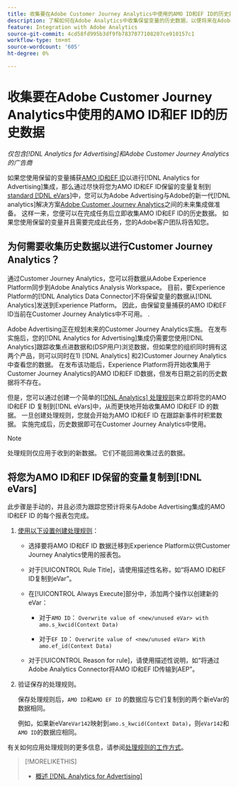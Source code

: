 ```yaml
---
title: 收集要在Adobe Customer Journey Analytics中使用的AMO ID和EF ID的历史数据
description: 了解如何在Adobe Analytics中收集保留变量的历史数据，以便将来在Adobe Customer Journey Analytics中使用
feature: Integration with Adobe Analytics
source-git-commit: 4cd58fd995b3df9fb7837077108207ce910157c1
workflow-type: tm+mt
source-wordcount: '605'
ht-degree: 0%

---
```


# 收集要在Adobe Customer Journey Analytics中使用的AMO ID和EF ID的历史数据

*仅包含[!DNL Analytics for Advertising]和Adobe Customer Journey Analytics的广告商*

如果您使用保留的变量捕获[AMO ID和EF ID](ids.md)以进行[!DNL Analytics for Advertising]集成，那么通过尽快将您为AMO ID和EF ID保留的变量复制到[standard [!DNL eVars]](https://experienceleague.adobe.com/en/docs/analytics/components/dimensions/evar)中，您可以为Adobe Advertising与Adobe的新一代[!DNL analytics]解决方案[Adobe Customer Journey Analytics](https://experienceleague.adobe.com/en/docs/analytics-platform/using/cja-overview/cja-overview)之间的未来集成做准备。 这样一来，您便可以在完成任务后立即收集AMO ID和EF ID的历史数据。 如果您使用保留的变量并且需要完成此任务，您的Adobe客户团队将告知您。

<!-- You can also do the same for any other reserved variables you use for your [!DNL Analytics for Advertising] implementation. -->

<!-- This will allow Adobe Experience Platform, which supplies data to Customer Journey Analytics, to begin collecting historical data for your [!DNL rVars] as soon as you complete the task. -->

## 为何需要收集历史数据以进行Customer Journey Analytics？

通过Customer Journey Analytics，您可以将数据从Adobe Experience Platform同步到Adobe Analytics Analysis Workspace。 目前，要Experience Platform的[!DNL Analytics Data Connector]不将保留变量的数据从[!DNL Analytics]发送到Experience Platform。 因此，由保留变量捕获的AMO ID和EF ID当前在Customer Journey Analytics中不可用。 <!-- Instead, XXXXXXXXXX what exactly? -->.<!-- Does the Analytics for Advertising implementation use the Analytics Data Connector in particular (why would it use anything?), and we're planning to implement the Web SDK to do it instead in the future? -->

Adobe Advertising正在规划未来的Customer Journey Analytics实施。 在发布实施后，您的[!DNL Analytics for Advertising]集成仍需要您使用[!DNL Analytics]跟踪收集点进数据和(DSP用户)浏览数据，但如果您的组织同时拥有这两个产品，则可以同时在1\) [!DNL Analytics] <!-- (Analysis Workspace using data from [!DNL Analytics]) -->和2\)Customer Journey Analytics<!-- (Analysis Workspace using data from Experience Platform)-->中查看您的数据。 在发布该功能后，Experience Platform将开始收集用于Customer Journey Analytics的AMO ID和EF ID数据，但发布日期之前的历史数据将不存在。

但是，您可以通过创建一个简单的[[!DNL Analytics] 处理规则](https://experienceleague.adobe.com/en/docs/analytics/admin/admin-tools/manage-report-suites/edit-report-suite/report-suite-general/c-processing-rules/processing-rules)来立即将您的AMO ID和EF ID <!-- [!DNL rVars] -->复制到[!DNL eVars]中，从而更快地开始收集AMO ID和EF ID <!-- [!DNL rVars] -->的数据。 一旦创建处理规则，您就会开始为AMO ID和EF ID <!-- [!DNL rVars] -->在跟踪新事件时积累数据。 实施完成后，历史数据即可在Customer Journey Analytics中使用。

>[!NOTE]
>
>处理规则仅应用于收到的新数据。 它们不能回溯收集过去的数据。

## 将您为AMO ID和EF ID保留的变量复制到[!DNL eVars]

此步骤是手动的，并且必须为跟踪您预计将来与Adobe Advertising集成的AMO ID和EF ID <!-- [!DNL rVars] -->的每个报表包完成。

1. [使用以下设置创建处理规则](https://experienceleague.adobe.com/en/docs/analytics/admin/admin-tools/manage-report-suites/edit-report-suite/report-suite-general/c-processing-rules/c-processing-rules-configuration/t-processing-rules)：

   * 选择要将AMO ID和EF ID <!-- [!DNL rVar] -->数据迁移到Experience Platform以供Customer Journey Analytics使用的报表包。

   * 对于[!UICONTROL Rule Title]，请使用描述性名称，如“将AMO ID和EF ID复制到eVar”。

   * 在[!UICONTROL Always Execute]部分中，添加两个操作以创建新的eVar：

      * 对于`AMO ID`： ```Overwrite value of <new/unused eVar> with amo.s_kwcid(Context Data)```

      * 对于`EF ID`： ```Overwrite value of <new/unused eVar> With amo.ef_id(Context Data)```

   * 对于[!UICONTROL Reason for rule]，请使用描述性说明，如“将通过Adobe Analytics Connector将AMO ID和EF ID传输到AEP”。

1. 验证保存的处理规则。

   保存处理规则后，`AMO ID`和`AMO EF ID` <!-- the existing reserved variables -->的数据应与它们复制到的两个新eVar的数据相同。

   例如，如果新eVar`eVar142`映射到`amo.s_kwcid(Context Data)`，则`eVar142`和`AMO ID`的数据应相同。

有关如何应用处理规则的更多信息，请参阅[处理规则的工作方式](https://experienceleague.adobe.com/en/docs/analytics/admin/admin-tools/manage-report-suites/edit-report-suite/report-suite-general/c-processing-rules/c-processing-rules-configuration/processing-rules-about)。

>[!MORELIKETHIS]
>
>* [概述 [!DNL Analytics for Advertising]](overview.md)
